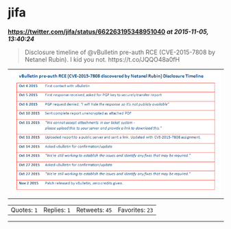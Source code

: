 # jifa
**https://twitter.com/jifa/status/662263195348951040 _at 2015-11-05, 13:40:24_**
<blockquote>
Disclosure timeline of @vBulletin pre-auth RCE (CVE-2015-7808 by Netanel Rubin). I kid you not. https://t.co/JQQO48a0fH
</blockquote>

<table><tr>
<td><img src="pictures/c0d20192de46afb3ea9c888a8081dcd75888a18118fe94d301aa4f260a12edcd.jpg" alt="c0d20192de46afb3ea9c888a8081dcd75888a18118fe94d301aa4f260a12edcd.jpg"></td>
</table></tr>
<table><tr>
<td>Quotes: <code>1</code></td>
<td>Replies: <code>1</code></td>
<td>Retweets: <code>45</code></td>
<td>Favorites: <code>23</code></td>
</tr></table>

---

